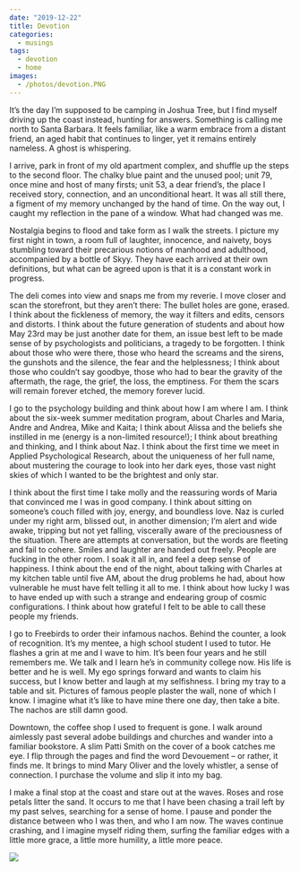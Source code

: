 ```yaml
---
date: "2019-12-22"
title: Devotion
categories:
  - musings
tags:
  - devotion
  - home
images:
  - /photos/devotion.PNG
---
```

It’s the day I’m supposed to be camping in Joshua Tree, but I find myself driving up the coast instead, hunting for answers. Something is calling me north to Santa Barbara. It feels familiar, like a warm embrace from a distant friend, an aged habit that continues to linger, yet it remains entirely nameless. A ghost is whispering.

I arrive, park in front of my old apartment complex, and shuffle up the steps to the second floor. The chalky blue paint and the unused pool; unit 79, once mine and host of many firsts; unit 53, a dear friend’s, the place I received story, connection, and an unconditional heart. It was all still there, a figment of my memory unchanged by the hand of time. On the way out, I caught my reflection in the pane of a window. What had changed was me.

Nostalgia begins to flood and take form as I walk the streets. I picture my first night in town, a room full of laughter, innocence, and naivety, boys stumbling toward their precarious notions of manhood and adulthood, accompanied by a bottle of Skyy. They have each arrived at their own definitions, but what can be agreed upon is that it is a constant work in progress. 

The deli comes into view and snaps me from my reverie. I move closer and scan the storefront, but they aren’t there: The bullet holes are gone, erased. I think about the fickleness of memory, the way it filters and edits, censors and distorts. I think about the future generation of students and about how May 23rd may be just another date for them, an issue best left to be made sense of by psychologists and politicians, a tragedy to be forgotten. I think about those who were there, those who heard the screams and the sirens, the gunshots and the silence, the fear and the helplessness; I think about those who couldn’t say goodbye, those who had to bear the gravity of the aftermath, the rage, the grief, the loss, the emptiness. For them the scars will remain forever etched, the memory forever lucid.

I go to the psychology building and think about how I am where I am. I think about the six-week summer meditation program, about Charles and Maria, Andre and Andrea, Mike and Kaita; I think about Alissa and the beliefs she instilled in me (energy is a non-limited resource!); I think about breathing and thinking, and I think about Naz. I think about the first time we meet in Applied Psychological Research, about the uniqueness of her full name, about mustering the courage to look into her dark eyes, those vast night skies of which I wanted to be the brightest and only star. 

I think about the first time I take molly and the reassuring words of Maria that convinced me I was in good company. I think about sitting on someone’s couch filled with joy, energy, and boundless love. Naz is curled under my right arm, blissed out, in another dimension; I’m alert and wide awake, tripping but not yet falling, viscerally aware of the preciousness of the situation. There are attempts at conversation, but the words are fleeting and fail to cohere. Smiles and laughter are handed out freely. People are fucking in the other room. I soak it all in, and feel a deep sense of happiness. I think about the end of the night, about talking with Charles at my kitchen table until five AM, about the drug problems he had, about how vulnerable he must have felt telling it all to me. I think about how lucky I was to have ended up with such a strange and endearing group of cosmic configurations. I think about how grateful I felt to be able to call these people my friends.

I go to Freebirds to order their infamous nachos. Behind the counter, a look of recognition. It’s my mentee, a high school student I used to tutor. He flashes a grin at me and I wave to him. It’s been four years and he still remembers me. We talk and I learn he’s in community college now. His life is better and he is well. My ego springs forward and wants to claim his success, but I know better and laugh at my selfishness. I bring my tray to a table and sit. Pictures of famous people plaster the wall, none of which I know. I imagine what it’s like to have mine there one day, then take a bite. The nachos are still damn good.

Downtown, the coffee shop I used to frequent is gone. I walk around aimlessly past several adobe buildings and churches and wander into a familiar bookstore. A slim Patti Smith on the cover of a book catches me eye. I flip through the pages and find the word Devouement – or rather, it finds me. It brings to mind Mary Oliver and the lovely whistler, a sense of connection. I purchase the volume and slip it into my bag.

I make a final stop at the coast and stare out at the waves. Roses and rose petals litter the sand. It occurs to me that I have been chasing a trail left by my past selves, searching for a sense of home. I pause and ponder the distance between who I was then, and who I am now. The waves continue crashing, and I imagine myself riding them, surfing the familiar edges with a little more grace, a little more humility, a little more peace. 

![](/photos/devotion.PNG)